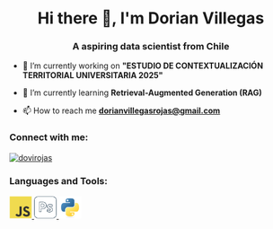 <h1 align="center">Hi there 👋, I'm Dorian Villegas</h1>
<h3 align="center">A aspiring data scientist from Chile</h3>

- 🔭 I’m currently working on **"ESTUDIO DE CONTEXTUALIZACIÓN TERRITORIAL UNIVERSITARIA 2025"**

- 🌱 I’m currently learning **Retrieval-Augmented Generation (RAG)**

- 📫 How to reach me **dorianvillegasrojas@gmail.com**

<h3 align="left">Connect with me:</h3>
<p align="left">
<a href="https://linkedin.com/in/dovirojas" target="blank"><img align="center" src="https://raw.githubusercontent.com/rahuldkjain/github-profile-readme-generator/master/src/images/icons/Social/linked-in-alt.svg" alt="dovirojas" height="30" width="40" /></a>
</p>

<h3 align="left">Languages and Tools:</h3>
<p align="left"> <a href="https://developer.mozilla.org/en-US/docs/Web/JavaScript" target="_blank" rel="noreferrer"> <img src="https://raw.githubusercontent.com/devicons/devicon/master/icons/javascript/javascript-original.svg" alt="javascript" width="40" height="40"/> </a> <a href="https://www.photoshop.com/en" target="_blank" rel="noreferrer"> <img src="https://raw.githubusercontent.com/devicons/devicon/master/icons/photoshop/photoshop-line.svg" alt="photoshop" width="40" height="40"/> </a> <a href="https://www.python.org" target="_blank" rel="noreferrer"> <img src="https://raw.githubusercontent.com/devicons/devicon/master/icons/python/python-original.svg" alt="python" width="40" height="40"/> </a> </p>
